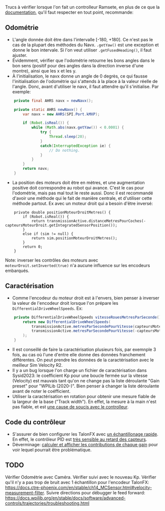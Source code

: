 Trucs à vérifier lorsque l'on fait un controlleur Ramsete, en plus de ce que la [documentation](https://docs.wpilib.org/en/stable/docs/software/advanced-controls/trajectories/troubleshooting.html), qu'il faut respecter en tout point, recommande:

## Odométrie

- L'angle donnée doit être dans l'intervalle [-180, +180]. Ce n'est pas le cas de la plupart des méthodes du Navx. `.getYaw()` est une exception et donne le bon intervale. Si l'on veut utiliser `.getFusedHeading()`, il faut ajuster.
- Évidemment, vérifier que l'odométrie retourne les bons angles dans le bon sens (positif pour des angles dans la direction inverse d'une montre), ainsi que les x et les y.
- À l'initialisation, le navx donne un angle de 0 degrès, ce qui fausse l'initialisation de l'odométrie qui s'attends à la place à la valeur réelle de l'angle. Donc, avant d'utiliser le navx, il faut attendre qu'il s'initialise. Par exemple:

```java
    private final AHRS navx = newNavx();

    private static AHRS newNavx() {
        var navx = new AHRS(SPI.Port.kMXP);

        if (Robot.isReal()) {
            while (Math.abs(navx.getYaw()) < 0.0001) {
                try {
                    Thread.sleep(20);
                }
                catch(InterruptedException ie) {
                    // Do nothing.
                }
            }
        }
        return navx;
    }
```

- La position des moteurs doit être en mètres, et une augmentation positive doit correspondre au robot qui avance. C'est le cas pour l'odométrie, mais pas mal tout le reste aussi. Donc il est recommandé d'avoir une méthode qui le fait de manière centrale, et d'utiliser cette méthode partout. Ex avec un moteur droit qui a besoin d'être inversé:

```
    private double positionMoteurDroitMetres() {
        if (Robot.isReal()) {
            return transmissionActive.distanceMetresPourCoches(-capteursMoteurDroit.getIntegratedSensorPosition());
        }
        else if (sim != null) {
            return sim.positionMoteurDroitMetres();
        }
        return 0;
    }
```

Note: inverser les contrôles des moteurs avec `moteurDroit.setInverted(true)` n'a aucune influence sur les encodeurs embarqués.

## Caractérisation

- Comme l'encodeur du moteur droit est à l'envers, bien penser à inverser la valeur de l'encodeur droit lorsque l'on prépare les `DifferentialDriveWheelSpeeds`. Ex:

```java
    private DifferentialDriveWheelSpeeds vitesseRouesMetresParSeconde() {
        return new DifferentialDriveWheelSpeeds(
            transmissionActive.metresParSecondePourVitesse(capteursMoteurGauche.getIntegratedSensorVelocity()),
            transmissionActive.metresParSecondePourVitesse(-capteursMoteurDroit.getIntegratedSensorVelocity())
        );
    } 
```

- Il est conseillé de faire la caractérisation plusieurs fois, par exemnple 3 fois, au cas où l'une d'entre elle donne des données franchement différentes. On peut prendre les données de la caractérisation avec le meilleur Sim Velocity R2.
- Il y a un bug lorsque l'on charge un fichier de caractérisation dans Sysid2023: le coefficient Kp pour une boucle fermée sur la vitesse (Velocity) est mauvais tant qu'on ne change pas la liste déroulante "Gain preset" pour "WPILib (2020-)". Bien penser à changer la liste déroulante avant de noter le coéfficient.
- Utiliser la caractérisation en rotation pour obtenir une mesure fiable de la largeur de la base ("Track width"). En effet, la mesure à la main n'est pas fiable, et est [une cause de soucis avec le controlleur](https://www.chiefdelphi.com/t/ramsete-controller-final-heading-error/374742/10?u=jul).

## Code du contrôleur

- S'assurer de bien configurer les TalonFX avec [un échantillonage rapide](https://www.chiefdelphi.com/t/limiting-voltage-pathweaver-and-ramesetecommand/405377/12?u=jul). En effet, le contrôleur PID est [très sensible au retard des capteurs](https://www.chiefdelphi.com/t/limiting-voltage-pathweaver-and-ramesetecommand/405377/11?u=jul).
- Déverminage: [calculer et afficher les contributions de chaque gain](https://www.chiefdelphi.com/t/limiting-voltage-pathweaver-and-ramesetecommand/405377/28?u=jul) pour voir lequel pourrait être problématique.

## TODO

Vérifier Odométrie avec Caméra.
Vérifier suivi avec le nouveau Kp.
Vérifier qu'il n'y a pas trop de bruit avec 1 échantillon pour l'encodeur TalonFX: https://docs.ctre-phoenix.com/en/stable/ch14_MCSensor.html#velocity-measurement-filter.
Suivre directions pour débugger le feed forward: https://docs.wpilib.org/en/stable/docs/software/advanced-controls/trajectories/troubleshooting.html
